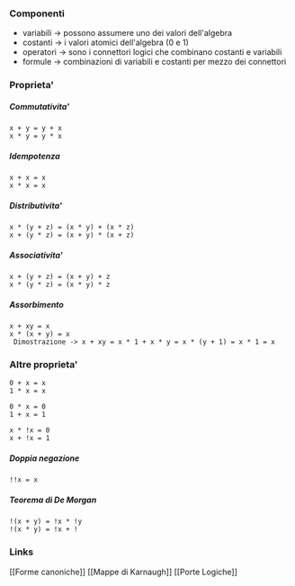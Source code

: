 ### Componenti
- variabili -> possono assumere uno dei valori dell'algebra
- costanti -> i valori atomici dell'algebra (0 e 1)
- operatori -> sono i connettori logici che combinano costanti e variabili
- formule -> combinazioni di variabili e costanti per mezzo dei connettori

### Proprieta'
##### Commutativita'
	x + y = y + x
	x * y = y * x
##### Idempotenza
	x + x = x
	x * x = x
##### Distributivita'
	x * (y + z) = (x * y) + (x * z)
	x + (y * z) = (x + y) * (x + z)
##### Associativita'
	x + (y + z) = (x + y) + z
	x * (y * z) = (x * y) * z
##### Assorbimento
	x + xy = x
	x * (x + y) = x
	 Dimostrazione -> x + xy = x * 1 + x * y = x * (y + 1) = x * 1 = x 

### Altre proprieta'

	0 + x = x
	1 * x = x

	0 * x = 0
	1 + x = 1

	x * !x = 0
	x + !x = 1 

##### Doppia negazione
	!!x = x
##### Teorema di De Morgan
	!(x + y) = !x * !y
	!(x * y) = !x + !



### Links
[[Forme canoniche]]
[[Mappe di Karnaugh]]
[[Porte Logiche]]

